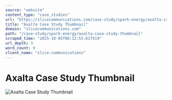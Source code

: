 ```yaml
---
source: "website"
content_type: "case_studies"
url: "https://slicecommunications.com/case-study/spark-energy/axalta-case-study-thumbnail"
title: "Axalta Case Study Thumbnail"
domain: "slicecommunications.com"
path: "/case-study/spark-energy/axalta-case-study-thumbnail"
scraped_time: "2025-10-05T00:12:53.617519"
url_depth: 3
word_count: 9
client_name: "slice-communications"
---
```


# Axalta Case Study Thumbnail

![Axalta Case Study Thumbnail](https://slicecommunications.com/wp-content/uploads/2019/07/Axalta-Case-Study-Thumbnail.png)